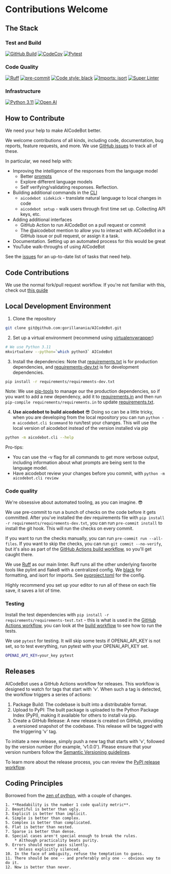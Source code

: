 # Contributions Welcome

## The Stack

### Test and Build

[![GitHub Build](https://github.com/gorillamania/AICodeBot/actions/workflows/build.yml/badge.svg)](https://github.com/gorillamania/AICodeBot/actions?query=build)
[![CodeCov](https://codecov.io/gh/gorillamania/AICodeBot/branch/main/graph/badge.svg)](https://codecov.io/gh/gorillamania/AICodeBot)
[![Pytest](https://img.shields.io/badge/%F0%9F%A7%AA-Pytest-blue)](https://docs.pytest.org/en/stable/contents.html)

### Code Quality

[![Ruff](https://img.shields.io/endpoint?url=https://raw.githubusercontent.com/charliermarsh/ruff/main/assets/badge/v1.json)](https://github.com/charliermarsh/ruff)
[![pre-commit](https://img.shields.io/badge/pre--commit-enabled-brightgreen?logo=pre-commit&logoColor=white)](https://github.com/pre-commit/pre-commit)
[![Code style: black](https://img.shields.io/badge/code%20style-black-000000.svg)](https://github.com/ambv/black)
[![Imports: isort](https://img.shields.io/badge/%20imports-isort-%231674b1?style=flat&labelColor=ef8336)](https://pycqa.github.io/isort/)
[![Super Linter](https://github.com/gorillamania/AIcodeBot/actions/workflows/linter.yml/badge.svg)](https://github.com/gorillamania/AIcodeBot/actions/workflows/linter.yml)

### Infrastructure

[![Python 3.11](https://img.shields.io/badge/python-3.11-blue.svg)](https://www.python.org/downloads/release/python-3110/)
[![Open AI](https://img.shields.io/badge/OpenAI-412991.svg?logo=OpenAI&logoColor=white)](https://openai.com)

## How to Contribute

We need your help to make AICodeBot better.

We welcome contributions of all kinds, including code, documentation, bug reports, feature requests, and more. We use [GitHub issues](https://github.com/gorillamania/AICodeBot/issues) to track all of these.

In particular, we need help with:

* Improving the intelligence of the responses from the language model
  * Better [prompts](aicodebot/prompts)
  * Explore different language models
  * Self verifying/validating responses. Reflection.
* Building additional commands in the [CLI](aicodebot/cli.py)
  * `aicodebot sidekick` - translate natural language to local changes in code
  * `aicodebot setup` - walk users through first time set up. Collecting API keys, etc.
* Adding additional interfaces
  * GitHub Action to run AICodeBot on a pull request or commit
  * The @aicodebot mention to allow you to interact with AICodeBot in a GitHub issue or pull request, or assign it a task.
* Documentation. Setting up an automated process for this would be great
* YouTube walk-throughs of using AICodeBot

See the [issues](https://github.com/gorillamania/AICodeBot/issues) for an up-to-date list of tasks that need help.

## Code Contributions

We use the normal fork/pull request workflow. If you're not familiar with this, check out [this guide](https://docs.github.com/en/get-started/quickstart/contributing-to-projects)

## Local Development Environment

1. Clone the repository

```bash
git clone git@github.com:gorillanania/AICodeBot.git
```

2. Set up a virtual environment (recommend using [virtualenvwrapper](https://virtualenvwrapper.readthedocs.io/en/latest/))

```bash
# We use Python 3.11
mkvirtualenv --python=`which python3` AICodeBot
```

3. Install the dependencies:
Note that [requirements.txt](requirements/requirements.txt) is for production dependencies, and [requirements-dev.txt](requirements/requirements-dev.txt) is for development dependencies.

```bash
pip install -r requirements/requirements-dev.txt
```

Note: We use [pip-tools](https://pypi.org/project/pip-tools/) to manage our the production dependencies, so if you want to add a new dependency, add it to [requirements.in](requirements/requirements.in) and then run `pip-compile requirements/requirements.in` to update [requirements.txt](requirements/requirements.txt).

4. **Use aicodebot to build aicodebot** 😎 Doing so can be a little tricky, when you are developing from the local repository you can run `python -m aicodebot.cli $command` to run/test your changes. This will use the local version of aicodebot instead of the version installed via pip

```bash
python -m aicodebot.cli --help
```

Pro-tips:

* You can use the -v flag for all commands to get more verbose output, including information about what prompts are being sent to the language model.
* Have aicodebot review your changes before you commit, with `python -m aicodebot.cli review`

### Code quality

We're obsessive about automated tooling, as you can imagine. 😎

We use pre-commit to run a bunch of checks on the code before it gets committed. After you've installed the dev requirements file with `pip install -r requirements/requirements-dev.txt`, you can run  `pre-commit install` to install the git hook. This will run the checks on every commit.

If you want to run the checks manually, you can run `pre-commit run --all-files`. If you want to skip the checks, you can run `git commit --no-verify`, but it's also as part of the [GitHub Actions build workflow](.github/workflows/build.yml), so you'll get caught there.

We use [Ruff](https://github.com/astral-sh/ruff) as our main linter. Ruff runs all the other underlying favorite tools like pylint and flake8 with a centralized config. We [black](https://black.readthedocs.io/en/stable/) for formatting, and isort for imports. See [pyproject.toml](pyproject.toml) for the config.

Highly recommend you set up your editor to run all of these on each file save, it saves a lot of time.

### Testing

Install the test dependencies with
`pip install -r requirements/requirements-test.txt` - this is what is used in the [GitHub Actions workflow](https://github.com/gorillamania/AICodeBot/actions), you can look at the [build workflow](.github/workflows/build.yml) to see how to run the tests.

We use `pytest` for testing. It will skip some tests if OPENAI_API_KEY is not set, so to test everything, run pytest with your OPENAI_API_KEY set.

```bash
OPENAI_API_KEY=your_key pytest
```

## Releases

AICodeBot uses a GitHub Actions workflow for releases. This workflow is designed to watch for tags that start with 'v'. When such a tag is detected, the workflow triggers a series of actions:

1. Package Build: The codebase is built into a distributable format.
1. Upload to PyPI: The built package is uploaded to the Python Package Index (PyPI), making it available for others to install via pip.
1. Create a GitHub Release: A new release is created on GitHub, providing a versioned snapshot of the codebase. This release will be tagged with the triggering 'v' tag.

To initiate a new release, simply push a new tag that starts with 'v', followed by the version number (for example, 'v1.0.0'). Please ensure that your version numbers follow the [Semantic Versioning guidelines](https://semver.org/).

To learn more about the release process, you can review the [PyPI release workflow](.github/workflows/pypi_release.yml).

## Coding Principles

Borrowed from the [zen of python](http://c2.com/cgi/wiki?PythonPhilosophy), with a couple of changes.

```text
1. **Readability is the number 1 code quality metric**.
2. Beautiful is better than ugly.
3. Explicit is better than implicit.
4. Simple is better than complex.
5. Complex is better than complicated.
6. Flat is better than nested.
7. Sparse is better than dense.
8. Special cases aren't special enough to break the rules.
    * Although practicality beats purity.
9. Errors should never pass silently.
    * Unless explicitly silenced.
10. In the face of ambiguity, refuse the temptation to guess.
11. There should be one -- and preferably only one -- obvious way to do it.
12. Now is better than never.
```
